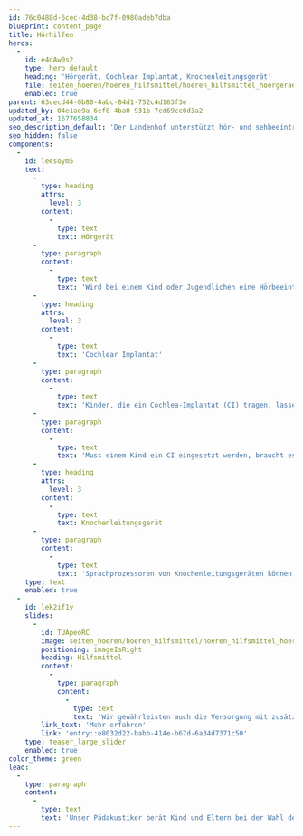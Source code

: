 ```yaml
---
id: 76c0488d-6cec-4d38-bc7f-0980adeb7dba
blueprint: content_page
title: Hörhilfen
heros:
  -
    id: e4dAw0s2
    type: hero_default
    heading: 'Hörgerät, Cochlear Implantat, Knochenleitungsgerät'
    file: seiten_hoeren/hoeren_hilfsmittel/hoeren_hilfsmittel_hoergeraet_2022-02.jpg
    enabled: true
parent: 63cecd44-0b80-4abc-84d1-752c4d163f3e
updated_by: 04e1ae9a-6ef8-4ba0-931b-7cd69cc0d3a2
updated_at: 1677658834
seo_description_default: 'Der Landenhof unterstützt hör- und sehbeeinträchtigte Kinder & Jugendliche in ihrem selbstbestimmten Leben durch Förderung ihrer Fähigkeiten & Entwicklung'
seo_hidden: false
components:
  -
    id: leesoym5
    text:
      -
        type: heading
        attrs:
          level: 3
        content:
          -
            type: text
            text: Hörgerät
      -
        type: paragraph
        content:
          -
            type: text
            text: 'Wird bei einem Kind oder Jugendlichen eine Hörbeeinträchtigung diagnostiziert, berät unser Pädakustiker Kind und Eltern bei der Wahl der Hörgeräte. Ist die Wahl getroffen, passt er die Geräte an. Bei regelmässigen Terminen kontrolliert er das Hörvermögen, überprüft die Hörgeräte und justiert sie bei Bedarf nach.'
      -
        type: heading
        attrs:
          level: 3
        content:
          -
            type: text
            text: 'Cochlear Implantat'
      -
        type: paragraph
        content:
          -
            type: text
            text: 'Kinder, die ein Cochlea-Implantat (CI) tragen, lassen sich dieses in der Klinik einstellen. Kleinere Reparaturen können wir aber übernehmen.'
      -
        type: paragraph
        content:
          -
            type: text
            text: 'Muss einem Kind ein CI eingesetzt werden, braucht es nachher eine Sprachtherapie. Wir organisieren diese für die Eltern. '
      -
        type: heading
        attrs:
          level: 3
        content:
          -
            type: text
            text: Knochenleitungsgerät
      -
        type: paragraph
        content:
          -
            type: text
            text: 'Sprachprozessoren von Knochenleitungsgeräten können von unserem Pädakustiker angepasst werden. Einige Knochenleitungsgeräte können auch ohne operativen Eingriff verwendet werden. '
    type: text
    enabled: true
  -
    id: lek2if1y
    slides:
      -
        id: TUApeoRC
        image: seiten_hoeren/hoeren_hilfsmittel/hoeren_hilfsmittel_hoergeraet_2022-01.jpg
        positioning: imageIsRight
        heading: Hilfsmittel
        content:
          -
            type: paragraph
            content:
              -
                type: text
                text: 'Wir gewährleisten auch die Versorgung mit zusätzlichen Hilfsmitteln wie etwa FM-Anlagen.'
        link_text: 'Mehr erfahren'
        link: 'entry::e8032d22-babb-414e-b67d-6a34d7371c50'
    type: teaser_large_slider
    enabled: true
color_theme: green
lead:
  -
    type: paragraph
    content:
      -
        type: text
        text: 'Unser Pädakustiker berät Kind und Eltern bei der Wahl der Hörhilfen, passt diese an und kontrolliert sie regelmässig.'
---
```

